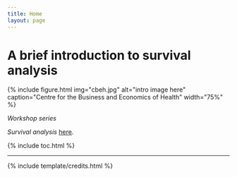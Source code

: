 ```yaml
---
title: Home
layout: page
---
```


# A brief introduction to survival analysis 

{% include figure.html img="cbeh.jpg" alt="intro image here" caption="Centre for the Business and Economics of Health" width="75%" %}

*Workshop series*

*Survival analysis* [here](https://github.com/rexaamiri/cbeh).

{% include toc.html %}

------

{% include template/credits.html %}
